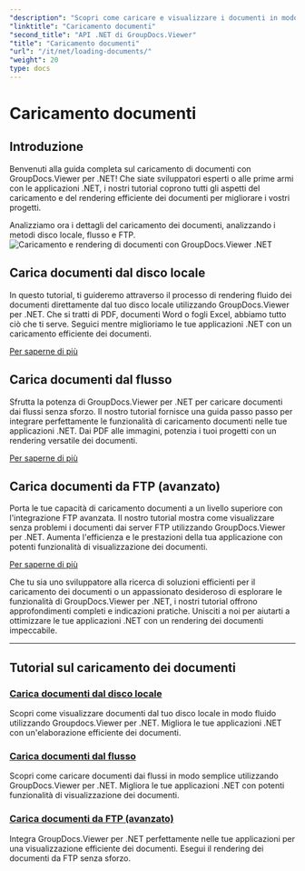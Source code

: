 ```yaml
---
"description": "Scopri come caricare e visualizzare i documenti in modo efficiente utilizzando GroupDocs.Viewer .NET. Esplora i tutorial per il caricamento su disco locale, flusso e FTP per app .NET avanzate."
"linktitle": "Caricamento documenti"
"second_title": "API .NET di GroupDocs.Viewer"
"title": "Caricamento documenti"
"url": "/it/net/loading-documents/"
"weight": 20
type: docs
---
```

# Caricamento documenti

## Introduzione

Benvenuti alla guida completa sul caricamento di documenti con GroupDocs.Viewer per .NET! Che siate sviluppatori esperti o alle prime armi con le applicazioni .NET, i nostri tutorial coprono tutti gli aspetti del caricamento e del rendering efficiente dei documenti per migliorare i vostri progetti.

Analizziamo ora i dettagli del caricamento dei documenti, analizzando i metodi disco locale, flusso e FTP.
![Caricamento e rendering di documenti con GroupDocs.Viewer .NET](/viewer/loading-documents/image.png)
## Carica documenti dal disco locale

In questo tutorial, ti guideremo attraverso il processo di rendering fluido dei documenti direttamente dal tuo disco locale utilizzando GroupDocs.Viewer per .NET. Che si tratti di PDF, documenti Word o fogli Excel, abbiamo tutto ciò che ti serve. Seguici mentre miglioriamo le tue applicazioni .NET con un caricamento efficiente dei documenti.

[Per saperne di più](./loading-document-local-disk/)

## Carica documenti dal flusso

Sfrutta la potenza di GroupDocs.Viewer per .NET per caricare documenti dai flussi senza sforzo. Il nostro tutorial fornisce una guida passo passo per integrare perfettamente le funzionalità di caricamento documenti nelle tue applicazioni .NET. Dai PDF alle immagini, potenzia i tuoi progetti con un rendering versatile dei documenti.

[Per saperne di più](./loading-document-stream/)

## Carica documenti da FTP (avanzato)

Porta le tue capacità di caricamento documenti a un livello superiore con l'integrazione FTP avanzata. Il nostro tutorial mostra come visualizzare senza problemi i documenti dai server FTP utilizzando GroupDocs.Viewer per .NET. Aumenta l'efficienza e le prestazioni della tua applicazione con potenti funzionalità di visualizzazione dei documenti.

[Per saperne di più](./loading-document-ftp/)

Che tu sia uno sviluppatore alla ricerca di soluzioni efficienti per il caricamento dei documenti o un appassionato desideroso di esplorare le funzionalità di GroupDocs.Viewer per .NET, i nostri tutorial offrono approfondimenti completi e indicazioni pratiche. Unisciti a noi per aiutarti a ottimizzare le tue applicazioni .NET con un rendering dei documenti impeccabile.

---
## Tutorial sul caricamento dei documenti
### [Carica documenti dal disco locale](./loading-document-local-disk/)
Scopri come visualizzare documenti dal tuo disco locale in modo fluido utilizzando Groupdocs.Viewer per .NET. Migliora le tue applicazioni .NET con un'elaborazione efficiente dei documenti.
### [Carica documenti dal flusso](./loading-document-stream/)
Scopri come caricare documenti dai flussi in modo semplice utilizzando GroupDocs.Viewer per .NET. Migliora le tue applicazioni .NET con potenti funzionalità di visualizzazione dei documenti.
### [Carica documenti da FTP (avanzato)](./loading-document-ftp/)
Integra GroupDocs.Viewer per .NET perfettamente nelle tue applicazioni per una visualizzazione efficiente dei documenti. Esegui il rendering dei documenti da FTP senza sforzo.